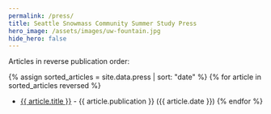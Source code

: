 ```yaml
---
permalink: /press/
title: Seattle Snowmass Community Summer Study Press 
hero_image: /assets/images/uw-fountain.jpg
hide_hero: false
---
```

Articles in reverse publication order:

{% assign sorted_articles = site.data.press | sort: "date" %}
{% for article in sorted_articles reversed %}
*  <a href="{{ article.link }}">{{ article.title }}</a> - {{ article.publication }} ({{ article.date }})
{% endfor %}
